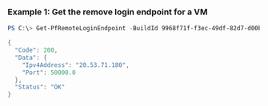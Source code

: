 ### Example 1: Get the remove login endpoint for a VM
```powershell
PS C:\> Get-PfRemoteLoginEndpoint -BuildId 9968f71f-f3ec-49df-82d7-d00b12c92e12 -Region AustraliaEast -VMId xcloudeau4u4yyxj4xymu:AustraliaEast:1E03_976a4cde-cb5a-4423-975f-d8e22e5815ce:tvmps_f12e69e1d9bd29bd0dc0a8ba65e251f0eb739c93c541baee571fd289bcb1a1f2_d | ConvertTo-Json -depth 5

{
  "Code": 200,
  "Data": {
    "Ipv4Address": "20.53.71.180",
    "Port": 50000.0
  },
  "Status": "OK"
}
```


